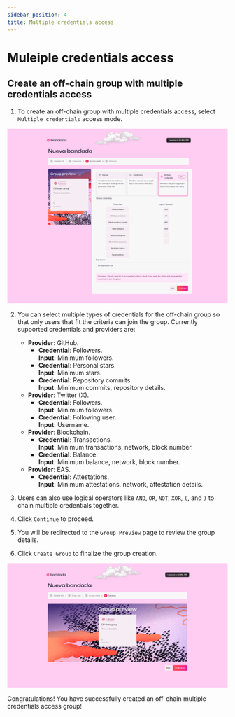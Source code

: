 ```yaml
---
sidebar_position: 4
title: Multiple credentials access
---
```


# Muleiple credentials access

## Create an off-chain group with multiple credentials access

1. To create an off-chain group with multiple credentials access, select `Multiple credentials` access mode.

![Create off-chain group multiple credentials access](../../../../static/img/tutorial/offchain-mult-credentials.png)

2. You can select multiple types of credentials for the off-chain group so that only users that fit the criteria can join the group. Currently supported credentials and providers are:
    - **Provider**: GitHub.
        - **Credential**: Followers.  
        **Input**: Minimum followers.
        - **Credential**: Personal stars.  
        **Input**: Minimum stars.
        - **Credential**: Repository commits.  
        **Input**: Minimum commits, repository details.
    - **Provider**: Twitter (X).
        - **Credential**: Followers.  
        **Input**: Minimum followers.
        - **Credential**: Following user.  
        **Input**: Username.
    - **Provider**: Blockchain.
        - **Credential**: Transactions.  
        **Input**: Minimum transactions, network, block number.
        - **Credential**: Balance.  
        **Input**: Minimum balance, network, block number.
    - **Provider**: EAS.
        - **Credential**: Attestations.  
        **Input**: Minimum attestations, network, attestation details.  
  
3. Users can also use logical operators like `AND`, `OR`, `NOT`, `XOR`, `(`, and `)` to chain multiple credentials together.
4. Click `Continue` to proceed.
5. You will be redirected to the `Group Preview` page to review the group details.
6. Click `Create Group` to finalize the group creation.

![Create off-chain group preview](../../../../static/img/tutorial/offchain-preview.png)

Congratulations! You have successfully created an off-chain multiple credentials access group!